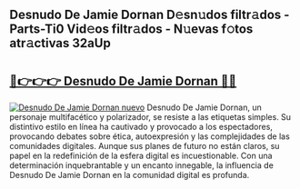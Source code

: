 ## Desnudo De Jamie Dornan D𝚎sn𝚞dos filtr𝚊dos - Parts-Ti0 Vid𝚎os filtr𝚊dos - N𝚞evas f𝚘tos atr𝚊ctivas 32aUp

# <h2><a href="http://mb3hfc.tromn.icu/?c=Desnudo+De+Jamie+Dornan">🔗👉👉👉 Desnudo De Jamie Dornan 🔗🔗</a></h2>

[![Desnudo De Jamie Dornan nuevo](https://i.imgur.com/pEAQMta.gif)](http://mb3hfc.tromn.icu/?c=Desnudo+De+Jamie+Dornan)
Desnudo De Jamie Dornan, un personaje multifacético y polarizador, se resiste a las etiquetas simples. Su distintivo estilo en línea ha cautivado y provocado a los espectadores, provocando debates sobre ética, autoexpresión y las complejidades de las comunidades digitales. Aunque sus planes de futuro no están claros, su papel en la redefinición de la esfera digital es incuestionable. Con una determinación inquebrantable y un encanto innegable, la influencia de Desnudo De Jamie Dornan en la comunidad digital es profunda.
